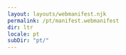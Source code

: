 ```yaml
---
layout: layouts/webmanifest.njk
permalink: /pt/manifest.webmanifest
dir: ltr
locale: pt
subDir: "pt/"
---
```

